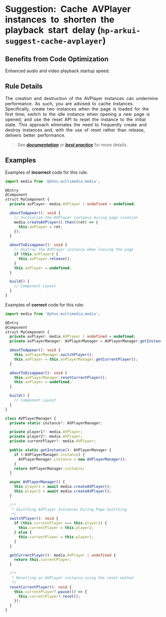 # Suggestion: Cache AVPlayer instances to shorten the playback start delay (`hp-arkui-suggest-cache-avplayer`)

## Benefits from Code Optimization
Enhanced audio and video playback startup speed.

## Rule Details
The creation and destruction of the AVPlayer instances can undermine performance. As such, you are advised to cache instances. Specifically, create two instances when the page is loaded for the first time; switch to the idle instance when opening a new page is opened; and use the reset API to reset the instance to the initial state. This approach eliminates the need to frequently create and destroy instances and, with the use of reset rather than release, delivers better performance.

> See [***documentation***](https://developer.huawei.com/consumer/{{region}}/doc/harmonyos-guides-{{apiVersion}}/ide-hp-arkui-suggest-cache-avplayer-{{apiVersion}}) or [***best practice***](https://developer.huawei.com/consumer/cn/doc/best-practices-V5/bpta-smooth-switching-V5) for more details.

## Examples

Examples of **incorrect** code for this rule:

```ts
import media from '@ohos.multimedia.media';

@Entry
@Component
struct MyComponent {
  private avPlayer: media.AVPlayer | undefined = undefined;

  aboutToAppear(): void {
    // Initialize the AVPlayer instance during page creation
    media.createAVPlayer().then((ret) => {
      this.avPlayer = ret;
    });
  }

  aboutToDisappear(): void {
    // Destroy the AVPlayer instance when leaving the page
    if (this.avPlayer) {
      this.avPlayer.release();
    }
    this.avPlayer = undefined;
  }

  build() {
    // Component Layout
  }
}
```

Examples of **correct** code for this rule:

```ts
import media from '@ohos.multimedia.media';

@Entry
@Component
struct MyComponent {
  private avPlayer: media.AVPlayer | undefined = undefined;
  private avPlayerManager: AVPlayerManager = AVPlayerManager.getInstance();

  aboutToAppear(): void {
    this.avPlayerManager.switchPlayer();
    this.avPlayer = this.avPlayerManager.getCurrentPlayer();
  }

  aboutToDisappear(): void {
    this.avPlayerManager.resetCurrentPlayer();
    this.avPlayer = undefined;
  }

  build() {
    // Component Layout
  }
}

class AVPlayerManager {
  private static instance?: AVPlayerManager;

  private player1?: media.AVPlayer;
  private player2?: media.AVPlayer;
  private currentPlayer?: media.AVPlayer;

  public static getInstance(): AVPlayerManager {
    if (!AVPlayerManager.instance) {
      AVPlayerManager.instance = new AVPlayerManager();
    }
    return AVPlayerManager.instance;
  }

  async AVPlayerManager() {
    this.player1 = await media.createAVPlayer();
    this.player2 = await media.createAVPlayer();
  }

  /**
   * Switching AVPlayer Instances During Page Switching
   */
  switchPlayer(): void {
    if (this.currentPlayer === this.player1) {
      this.currentPlayer = this.player2;
    } else {
      this.currentPlayer = this.player1;
    }
  }

  getCurrentPlayer(): media.AVPlayer | undefined {
    return this.currentPlayer;
  }

  /**
   * Resetting an AVPlayer instance using the reset method
   */
  resetCurrentPlayer(): void {
    this.currentPlayer?.pause(() => {
      this.currentPlayer?.reset();
    });
  }
}
```